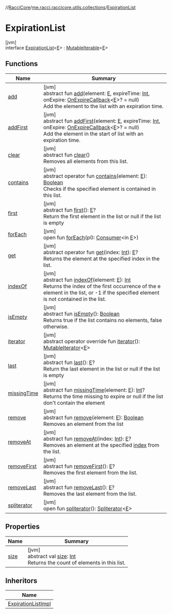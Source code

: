 //[RacciCore](../../../index.md)/[me.racci.raccicore.utils.collections](../index.md)/[ExpirationList](index.md)

# ExpirationList

[jvm]\
interface [ExpirationList](index.md)&lt;[E](index.md)&gt; : [MutableIterable](https://kotlinlang.org/api/latest/jvm/stdlib/kotlin.collections/-mutable-iterable/index.html)&lt;[E](index.md)&gt;

## Functions

| Name | Summary |
|---|---|
| [add](add.md) | [jvm]<br>abstract fun [add](add.md)(element: [E](index.md), expireTime: [Int](https://kotlinlang.org/api/latest/jvm/stdlib/kotlin/-int/index.html), onExpire: [OnExpireCallback](../index.md#1412320920%2FClasslikes%2F-519281799)&lt;[E](index.md)&gt;? = null)<br>Add the element to the list with an expiration time. |
| [addFirst](add-first.md) | [jvm]<br>abstract fun [addFirst](add-first.md)(element: [E](index.md), expireTime: [Int](https://kotlinlang.org/api/latest/jvm/stdlib/kotlin/-int/index.html), onExpire: [OnExpireCallback](../index.md#1412320920%2FClasslikes%2F-519281799)&lt;[E](index.md)&gt;? = null)<br>Add the element in the start of list with an expiration time. |
| [clear](clear.md) | [jvm]<br>abstract fun [clear](clear.md)()<br>Removes all elements from this list. |
| [contains](contains.md) | [jvm]<br>abstract operator fun [contains](contains.md)(element: [E](index.md)): [Boolean](https://kotlinlang.org/api/latest/jvm/stdlib/kotlin/-boolean/index.html)<br>Checks if the specified element is contained in this list. |
| [first](first.md) | [jvm]<br>abstract fun [first](first.md)(): [E](index.md)?<br>Return the first element in the list or null if the list is empty |
| [forEach](../-observable-collection/index.md#1532301601%2FFunctions%2F-519281799) | [jvm]<br>open fun [forEach](../-observable-collection/index.md#1532301601%2FFunctions%2F-519281799)(p0: [Consumer](https://docs.oracle.com/javase/8/docs/api/java/util/function/Consumer.html)&lt;in [E](index.md)&gt;) |
| [get](get.md) | [jvm]<br>abstract operator fun [get](get.md)(index: [Int](https://kotlinlang.org/api/latest/jvm/stdlib/kotlin/-int/index.html)): [E](index.md)?<br>Returns the element at the specified index in the list. |
| [indexOf](index-of.md) | [jvm]<br>abstract fun [indexOf](index-of.md)(element: [E](index.md)): [Int](https://kotlinlang.org/api/latest/jvm/stdlib/kotlin/-int/index.html)<br>Returns the index of the first occurrence of the e element in the list, or -1 if the specified element is not contained in the list. |
| [isEmpty](is-empty.md) | [jvm]<br>abstract fun [isEmpty](is-empty.md)(): [Boolean](https://kotlinlang.org/api/latest/jvm/stdlib/kotlin/-boolean/index.html)<br>Returns true if the list contains no elements, false otherwise. |
| [iterator](index.md#-1651023311%2FFunctions%2F-519281799) | [jvm]<br>abstract operator override fun [iterator](index.md#-1651023311%2FFunctions%2F-519281799)(): [MutableIterator](https://kotlinlang.org/api/latest/jvm/stdlib/kotlin.collections/-mutable-iterator/index.html)&lt;[E](index.md)&gt; |
| [last](last.md) | [jvm]<br>abstract fun [last](last.md)(): [E](index.md)?<br>Return the last element in the list or null if the list is empty |
| [missingTime](missing-time.md) | [jvm]<br>abstract fun [missingTime](missing-time.md)(element: [E](index.md)): [Int](https://kotlinlang.org/api/latest/jvm/stdlib/kotlin/-int/index.html)?<br>Returns the time missing to expire or null if the list don't contain the element |
| [remove](remove.md) | [jvm]<br>abstract fun [remove](remove.md)(element: [E](index.md)): [Boolean](https://kotlinlang.org/api/latest/jvm/stdlib/kotlin/-boolean/index.html)<br>Removes an element from the list |
| [removeAt](remove-at.md) | [jvm]<br>abstract fun [removeAt](remove-at.md)(index: [Int](https://kotlinlang.org/api/latest/jvm/stdlib/kotlin/-int/index.html)): [E](index.md)?<br>Removes an element at the specified [index](remove-at.md) from the list. |
| [removeFirst](remove-first.md) | [jvm]<br>abstract fun [removeFirst](remove-first.md)(): [E](index.md)?<br>Removes the first element from the list. |
| [removeLast](remove-last.md) | [jvm]<br>abstract fun [removeLast](remove-last.md)(): [E](index.md)?<br>Removes the last element from the list. |
| [spliterator](../-expiration-list-impl/index.md#-1387152138%2FFunctions%2F-519281799) | [jvm]<br>open fun [spliterator](../-expiration-list-impl/index.md#-1387152138%2FFunctions%2F-519281799)(): [Spliterator](https://docs.oracle.com/javase/8/docs/api/java/util/Spliterator.html)&lt;[E](index.md)&gt; |

## Properties

| Name | Summary |
|---|---|
| [size](size.md) | [jvm]<br>abstract val [size](size.md): [Int](https://kotlinlang.org/api/latest/jvm/stdlib/kotlin/-int/index.html)<br>Returns the count of elements in this list. |

## Inheritors

| Name |
|---|
| [ExpirationListImpl](../-expiration-list-impl/index.md) |
